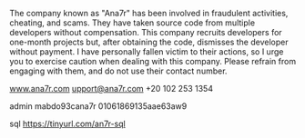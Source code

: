 The company known as "Ana7r" has been involved in fraudulent activities, cheating, and scams. They have taken source code from multiple developers without compensation. This company recruits developers for one-month projects but, after obtaining the code, dismisses the developer without payment. I have personally fallen victim to their actions, so I urge you to exercise caution when dealing with this company. Please refrain from engaging with them, and do not use their contact number. 

www.ana7r.com
upport@ana7r.com
+20 102 253 1354


admin
mabdo93cana7r
01061869135aae63aw9

sql
https://tinyurl.com/an7r-sql

